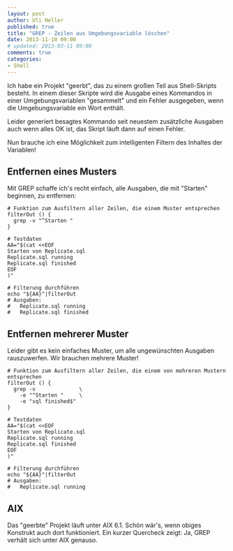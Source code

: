 ```yaml
---
layout: post
author: Uli Heller
published: true
title: "GREP - Zeilen aus Umgebungsvariable löschen"
date: 2013-11-10 09:00
# updated: 2013-03-11 09:00
comments: true
categories: 
- Shell
---
```


Ich habe ein Projekt "geerbt", das zu einem großen Teil aus Shell-Skripts besteht.
In einem dieser Skripte wird die Ausgabe eines Kommandos in einer Umgebungsvariablen
"gesammelt" und ein Fehler ausgegeben, wenn die Umgebungsvariable ein Wort enthält.

Leider generiert besagtes Kommando seit neuestem zusätzliche Ausgaben auch wenn alles
OK ist, das Skript läuft dann auf einen Fehler.

Nun brauche ich eine Möglichkeit zum intelligenten Filtern des Inhaltes der Variablen!

<!-- more -->

Entfernen eines Musters
-----------------------

Mit GREP schaffe ich's recht einfach, alle Ausgaben, die mit "Starten" beginnen, zu entfernen:

    # Funktion zum Ausfiltern aller Zeilen, die einem Muster entsprechen
    filterOut () {
      grep -v "^Starten "
    }
    
    # Testdaten
    AA="$(cat <<EOF
    Starten von Replicate.sql
    Replicate.sql running
    Replicate.sql finished
    EOF
    )"
    
    # Filterung durchführen
    echo "${AA}"|filterOut
    # Ausgaben:
    #   Replicate.sql running
    #   Replicate.sql finished

Entfernen mehrerer Muster
-------------------------

Leider gibt es kein einfaches Muster, um alle ungewünschten Ausgaben rauszuwerfen. Wir brauchen
mehrere Muster!

    # Funktion zum Ausfiltern aller Zeilen, die einem von mehreren Mustern entsprechen
    filterOut () {
      grep -v              \
        -e "^Starten "     \
        -e "sql finished$"
    }

    # Testdaten
    AA="$(cat <<EOF
    Starten von Replicate.sql
    Replicate.sql running
    Replicate.sql finished
    EOF
    )"
    
    # Filterung durchführen
    echo "${AA}"|filterOut
    # Ausgaben:
    #   Replicate.sql running

AIX
---

Das "geerbte" Projekt läuft unter AIX 6.1. Schön wär's, wenn obiges Konstrukt auch dort funktioniert.
Ein kurzer Quercheck zeigt: Ja, GREP verhält sich unter AIX genauso.
